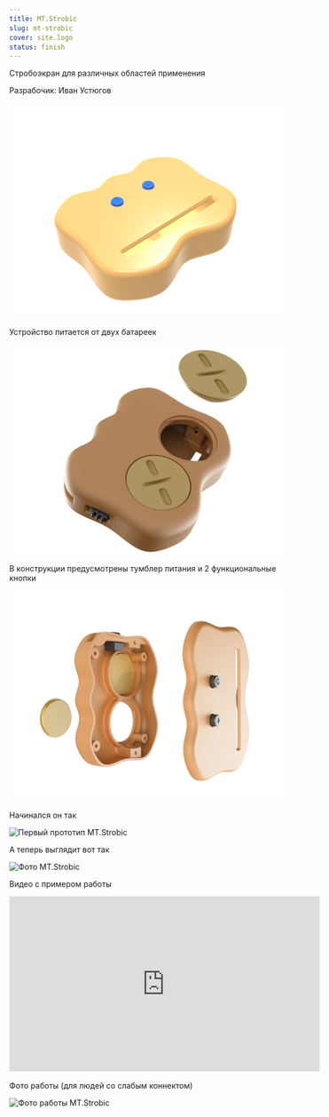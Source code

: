 ```yaml
---
title: MT.Strobic
slug: mt-strobic
cover: site.logo
status: finish
---
```


Стробоэкран для различных областей применения

Разрабочик: Иван Устюгов

![Рендер](strobicmain.png)

Устройство питается от двух батареек

![Отверстия для 2 батареек](strobic_2_bat.png)

В конструкции предусмотрены тумблер питания и 2 функциональные кнопки

![Exploded view MT.Strobica](strobic_exploded.png)

Начинался он так

![Первый прототип MT.Strobic](beta.jpg)

А теперь выглядит вот так

![Фото MT.Strobic](realstrobic.png)

Видео с примером работы

<iframe width="560" height="315" src="https://www.youtube-nocookie.com/embed/SQGu-6eci5k" frameborder="0" allow="accelerometer; autoplay; clipboard-write; encrypted-media; gyroscope; picture-in-picture" allowfullscreen></iframe>

Фото работы (для людей со слабым коннектом)

![Фото работы MT.Strobic](example.jpg)